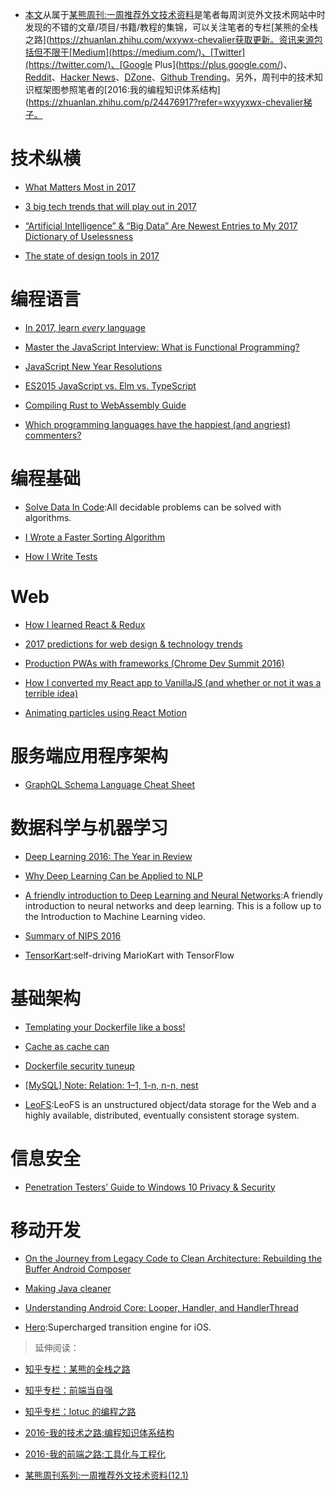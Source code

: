 ﻿- [本文](https://zhuanlan.zhihu.com/p/24739573)从属于[某熊周刊:一周推荐外文技术资料](https://github.com/wx-chevalier/Coder-Knowledge-Graph/tree/master/Weekly)是笔者每周浏览外文技术网站中时发现的不错的文章/项目/书籍/教程的集锦，可以关注笔者的专栏[某熊的全栈之路](https://zhuanlan.zhihu.com/wxywx-chevalier获取更新。资讯来源包括但不限于[Medium](https://medium.com/)、[Twitter](https://twitter.com/)、[Google Plus](https://plus.google.com/)、[Reddit](https://www.reddit.com/)、[Hacker News](https://news.ycombinator.com/)、[DZone](https://dzone.com/)、[Github Trending](https://github.com/trending)。另外，周刊中的技术知识框架图参照笔者的[2016:我的编程知识体系结构](https://zhuanlan.zhihu.com/p/24476917?refer=wxyyxwx-chevalier梯子。

# 技术纵横

- [What Matters Most in 2017](https://backchannel.com/what-matters-most-in-2017-a897c34bd3b9?source=bookmarks---------4----------)

- [3 big tech trends that will play out in 2017](https://medium.com/lightspeed-venture-partners/3-big-tech-trends-that-will-play-out-in-2017-2f369d2a62a7?source=bookmarks---------6----------)

- [“Artificial Intelligence” & “Big Data” Are Newest Entries to My 2017 Dictionary of Uselessness](https://hackernoon.com/artificial-intelligence-big-data-are-newest-entries-to-my-2017-dictionary-of-uselessness-753ad5330e95#.hw8qex6tm)

- [The state of design tools in 2017](https://medium.com/froont/the-state-of-design-tools-in-2017-5fc15fccd6dd#.7lsi4l6i4)

# 编程语言

- [In 2017, learn _every_ language](https://blog.bradfieldcs.com/in-2017-learn-every-language-59b11f68eee?source=bookmarks---------8----------)

- [Master the JavaScript Interview: What is Functional Programming?](https://medium.com/javascript-scene/master-the-javascript-interview-what-is-functional-programming-7f218c68b3a0#.70mvowcts)

- [JavaScript New Year Resolutions](https://medium.com/javascript-scene/javascript-new-year-resolutions-countdown-8390dae90762)

- [ES2015 JavaScript vs. Elm vs. TypeScript](https://medium.com/front-end-hacking/es2015-vs-elm-vs-typescript-a88dbc5d14d9#.s260cwp4b)

- [Compiling Rust to WebAssembly Guide](https://medium.com/@chicoxyzzy/compiling-rust-to-webassembly-guide-411066a69fde#.qbke0pr79)

- [Which programming languages have the happiest (and angriest) commenters?](https://hackernoon.com/which-programming-languages-have-the-happiest-and-angriest-commenters-ebe91b3852ed#.iar0v3ipj)

# 编程基础

- [Solve Data In Code](https://github.com/espadrine/Solve-Data-In-Code):All decidable problems can be solved with algorithms.

- [I Wrote a Faster Sorting Algorithm](https://probablydance.com/2016/12/27/i-wrote-a-faster-sorting-algorithm/)

- [How I Write Tests](https://blog.nelhage.com/2016/12/how-i-test/)

# Web

- [How I learned React & Redux](https://iot-for-all.com/how-i-learned-react-redux-63087d7cf345#.sozwrlxju)

- [2017 predictions for web design & technology trends](https://medium.com/envato/2017-predictions-for-web-design-technology-trends-d11d29afd109?source=bookmarks---------7----------)

- [Production PWAs with frameworks (Chrome Dev Summit 2016)](https://www.youtube.com/watch?v=e8XejNt5SZo)

- [How I converted my React app to VanillaJS (and whether or not it was a terrible idea)](https://hackernoon.com/how-i-converted-my-react-app-to-vanillajs-and-whether-or-not-it-was-a-terrible-idea-4b14b1b2faff#.pfj5wpfrl)

- [Animating particles using React Motion](https://hackernoon.com/animating-particles-using-react-motion-dcded1895f17#.5pywxqfe6)

# 服务端应用程序架构

- [GraphQL Schema Language Cheat Sheet](https://wehavefaces.net/graphql-shorthand-notation-cheatsheet-17cd715861b6?source=bookmarks---------1----------)

# 数据科学与机器学习

- [Deep Learning 2016: The Year in Review](http://www.deeplearningweekly.com/blog/deep-learning-2016-the-year-in-review)

- [Why Deep Learning Can be Applied to NLP](https://medium.com/intuitionmachine/why-deep-learning-can-be-applied-to-natural-languages-46c74a6f861f?source=reading_list---------1-2---------)

- [A friendly introduction to Deep Learning and Neural Networks](https://www.youtube.com/watch?v=BR9h47Jtqyw):A friendly introduction to neural networks and deep learning. This is a follow up to the Introduction to Machine Learning video.

- [Summary of NIPS 2016](http://blog.evjang.com/2017/01/nips2016.html)

- [TensorKart](https://github.com/kevinhughes27/TensorKart):self-driving MarioKart with TensorFlow

# 基础架构

- [Templating your Dockerfile like a boss!](https://blog.dockbit.com/templating-your-dockerfile-like-a-boss-2a84a67d28e9?source=bookmarks---------2----------)

- [Cache as cache can](https://hackernoon.com/cache-as-cache-can-e3cf86552263?source=bookmarks---------3----------)

- [Dockerfile security tuneup](https://medium.com/microscaling-systems/dockerfile-security-tuneup-166f1cdafea1#.r0c0j1uwv)

- [[MySQL] Note: Relation: 1–1, 1-n, n-n, nest](https://hackernoon.com/mysql-tutorial-example-relation-foreign-key-database-funtion-join-table-query-one-namy-nest-41dd09648fbd#.6nmues15w)

- [LeoFS](https://github.com/leo-project/leofs):LeoFS is an unstructured object/data storage for the Web and a highly available, distributed, eventually consistent storage system.

# 信息安全

- [Penetration Testers’ Guide to Windows 10 Privacy & Security](https://hackernoon.com/the-2017-pentester-guide-to-windows-10-privacy-security-cf734c510b8d?source=bookmarks---------5----------)

# 移动开发

- [On the Journey from Legacy Code to Clean Architecture: Rebuilding the Buffer Android Composer](https://medium.com/@hitherejoe/on-the-journey-from-legacy-code-to-clean-architecture-rebuilding-the-buffer-android-composer-63a1b55cc53f#.h5qyr3l9y)

- [Making Java cleaner](https://medium.com/@AndroidAdvance/making-the-java-code-cleaner-1-d016eb71fad3?source=bookmarks---------0----------)

- [Understanding Android Core: Looper, Handler, and HandlerThread](https://blog.mindorks.com/android-core-looper-handler-and-handlerthread-bd54d69fe91a)

- [Hero](https://github.com/lkzhao/Hero):Supercharged transition engine for iOS.

> 延伸阅读：

- [知乎专栏：某熊的全栈之路](https://zhuanlan.zhihu.com/wx-chevalier)
  >
- [知乎专栏：前端当自强](https://zhuanlan.zhihu.com/c_67532981)
  >
- [知乎专栏：lotuc 的编程之路](https://zhuanlan.zhihu.com/lotuc)
  >
- [2016-我的技术之路:编程知识体系结构](https://zhuanlan.zhihu.com/p/24476917?refer=wx-chevalier)
  >
- [2016-我的前端之路:工具化与工程化](https://zhuanlan.zhihu.com/p/24575395?refer=wx-chevalier)
  >
- [某熊周刊系列:一周推荐外文技术资料(12.1)](https://zhuanlan.zhihu.com/p/24516669?refer=wx-chevalier)
